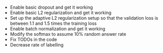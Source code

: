* Enable basic dropout and get it working
* Enable basic L2 regularization and get it working
* Set up the adaptive L2 regularization setup so that the validation loss
  is between 1.1 and 1.5 times the training loss
* Enable batch normalization and get it working
* Modify the softmax to assume 10% random answer rate
* Fix TODOs in the code
* Decrease rate of labelling
